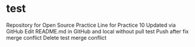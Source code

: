 # test
Repository for Open Source Practice
Line for Practice 10
Updated via GitHub
Edit README.md in GitHub and local without pull test
Push after fix merge conflict
Delete test merge conflict